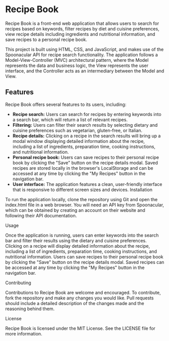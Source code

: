 # Recipe Book

Recipe Book is a front-end web application that allows users to search for recipes based on keywords, filter recipes by diet and cuisine preferences, view recipe details including ingredients and nutritional information, and save recipes to a personal recipe book.

This project is built using HTML, CSS, and JavaScript, and makes use of the Spoonacular API for recipe search functionality. The application follows a Model-View-Controller (MVC) architectural pattern, where the Model represents the data and business logic, the View represents the user interface, and the Controller acts as an intermediary between the Model and View.

## Features

Recipe Book offers several features to its users, including:

- **Recipe search:** Users can search for recipes by entering keywords into a search bar, which will return a list of relevant recipes.
- **Filtering:** Users can filter their search results by selecting dietary and cuisine preferences such as vegetarian, gluten-free, or Italian.
- **Recipe details:** Clicking on a recipe in the search results will bring up a modal window displaying detailed information about the recipe, including a list of ingredients, preparation time, cooking instructions, and nutritional information.
- **Personal recipe book:** Users can save recipes to their personal recipe book by clicking the "Save" button on the recipe details modal. Saved recipes are stored locally in the browser's LocalStorage and can be accessed at any time by clicking the "My Recipes" button in the navigation bar.
- **User interface:** The application features a clean, user-friendly interface that is responsive to different screen sizes and devices.
Installation

To run the application locally, clone the repository using Git and open the index.html file in a web browser. You will need an API key from Spoonacular, which can be obtained by creating an account on their website and following their API documentation.

Usage

Once the application is running, users can enter keywords into the search bar and filter their results using the dietary and cuisine preferences. Clicking on a recipe will display detailed information about the recipe, including a list of ingredients, preparation time, cooking instructions, and nutritional information. Users can save recipes to their personal recipe book by clicking the "Save" button on the recipe details modal. Saved recipes can be accessed at any time by clicking the "My Recipes" button in the navigation bar.

Contributing

Contributions to Recipe Book are welcome and encouraged. To contribute, fork the repository and make any changes you would like. Pull requests should include a detailed description of the changes made and the reasoning behind them.

License

Recipe Book is licensed under the MIT License. See the LICENSE file for more information.
